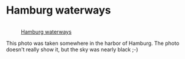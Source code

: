 # Hamburg waterways

<figure>
    <img src="http://farm1.staticflickr.com/5/9494154_a3f8bdaa88_o.jpg" alt="">
    <figcaption><p><a href="http://www.flickr.com/photos/zerok/9494154/">Hamburg waterways</a></p></figcaption>
</figure>

This photo was taken somewhere in the harbor of Hamburg. The photo doesn't really show it, but the sky was nearly black ;-)